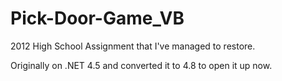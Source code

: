 # Pick-Door-Game_VB
2012 High School Assignment that I've managed to restore.

Originally on .NET 4.5 and converted it to 4.8 to open it up now. 
